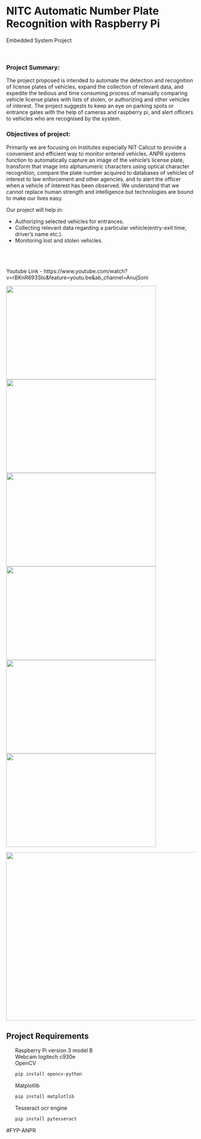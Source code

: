 <h1>NITC Automatic Number Plate Recognition with Raspberry Pi</h1>

Embedded System Project

</br>
<h3>Project Summary:</h3>
The project proposed is intended to automate the detection and recognition of license plates of vehicles, expand the collection of relevant data, and expedite the tedious and time consuming process of manually comparing vehicle license plates with lists of stolen, or authorizing and other vehicles of interest. The project suggests to keep an eye on parking spots or entrance gates with the help of cameras and raspberry pi, and alert officers to vehicles who are recognised by the system. 

<h3>Objectives of project:</h3>
Primarily we are focusing on Institutes especially NIT Calicut to provide a convenient and efficient way to monitor entered vehicles. ANPR systems function to automatically capture an image of the vehicle’s license plate, transform that image into alphanumeric characters using optical character recognition, compare the plate number acquired to databases of vehicles of interest to law enforcement and other agencies, and to alert the officer when a vehicle of interest has been observed. We understand that we cannot replace human strength and intelligence but technologies are bound to make our lives easy.

Our project will help in:
<ul>
<li>Authorizing selected vehicles for entrances.</li>
<li>Collecting relevant data regarding a particular vehicle(entry-exit time, driver’s name etc.).</li>
<li>Monitoring lost and stolen vehicles.</li>
</ul>

</br>
</br>
</br>
Youtube Link - https://www.youtube.com/watch?v=rBKnR693Sto&feature=youtu.be&ab_channel=AnujSoni
</br>
<p>
<img src="https://github.com/sonianuj287/Automatic-Number-Plate-Recognition-with-Raspberry-Pi/blob/master/Documents/ImageReg.jpg" width="400" height="250">
<img src="https://github.com/sonianuj287/Automatic-Number-Plate-Recognition-with-Raspberry-Pi/blob/master/Documents/ImageNReg.jpg" width="400" height="250">
<img src="https://github.com/sonianuj287/Automatic-Number-Plate-Recognition-with-Raspberry-Pi/blob/master/Documents/VideoReg.jpg" width="400" height="250">
<img src="https://github.com/sonianuj287/Automatic-Number-Plate-Recognition-with-Raspberry-Pi/blob/master/Documents/VideoNReg.jpg" width="400" height="250">
<img src="https://github.com/sonianuj287/Automatic-Number-Plate-Recognition-with-Raspberry-Pi/blob/master/Documents/CameraModule.jpeg" width="400" height="250">
<img src="https://github.com/sonianuj287/Automatic-Number-Plate-Recognition-with-Raspberry-Pi/blob/master/Documents/RaspberryPi.jpeg" width="400" height="250">
<p align="center">
<img src="https://github.com/sonianuj287/Automatic-Number-Plate-Recognition-with-Raspberry-Pi/blob/master/Documents/setup.jpeg" width="700" height="450" align="center">
</p>
</p>

## Project Requirements

<ul style="list-style-type:none;">
  <li>Raspberry Pi version 3 model B</li>
  
  <li>Webcam logitech c930e</li>
  
  <li>OpenCV</li>
  
  ```bash
pip install opencv-python
```
  <li>Matplotlib</li>
  
  ```bash
pip install matplotlib
```
  <li>Tesseract ocr engine</li>
  
  ```bash
pip install pytesseract
```
</ul>
#FYP-ANPR
